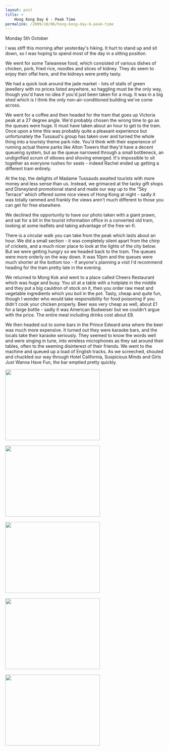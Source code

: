 ```yaml
---
layout: post
title: >
    Hong Kong Day 6 - Peak Time
permalink: /2009/10/06/hong-kong-day-6-peak-time
---
```

Monday 5th October

I was stiff this morning after yesterday's hiking. It hurt to stand up and sit down, so I was hoping to spend most of the day in a sitting position.

We went for some Taiwanese food, which consisted of various dishes of chicken, pork, fried rice, noodles and slices of kidney. They do seem to enjoy their offal here, and the kidneys were pretty tasty.

We had a quick look around the jade market - lots of stalls of green jewellery with no prices listed anywhere, so haggling must be the only way, though you'd have no idea if you'd just been taken for a mug. It was in a big shed which is I think the only non-air-conditioned building we've come across.

We went for a coffee and then headed for the tram that goes up Victoria peak at a 27 degree angle. We'd probably chosen the wrong time to go as the queues were huge. It must have taken about an hour to get to the tram. Once upon a time this was probably quite a pleasant experience but unfortunately the Tussaud's group has taken over and turned the whole thing into a touristy theme park ride. You'd think with their experience of running actual theme parks like Alton Towers that they'd have a decent queueing system, but as the queue narrowed through a small bottleneck, an undignified scrum of elbows and shoving emerged. It's impossible to sit together as everyone rushes for seats - indeed Rachel ended up getting a different tram entirely.

At the top, the delights of Madame Tussauds awaited tourists with more money and less sense than us. Instead, we grimaced at the tacky gift shops and Disneyland promotional stand and made our way up to the "Sky Terrace" which offered some nice views of Hong Kong at night - sadly it was totally rammed and frankly the views aren't much different to those you can get for free elsewhere.

We declined the opportunity to have our photo taken with a giant prawn, and sat for a bit in the tourist information office in a converted old tram, looking at some leaflets and taking advantage of the free wi-fi.

There is a circular walk you can take from the peak which lasts about an hour. We did a small section - it was completely silent apart from the chirp of crickets, and a much nicer place to look at the lights of the city below. But we were getting hungry so we headed back to the tram. The queues were more orderly on the way down. It was 10pm and the queues were much shorter at the bottom too - if anyone's planning a visit I'd recommend heading for the tram pretty late in the evening.

We returned to Mong Kok and went to a place called Cheers Restaurant which was huge and busy. You sit at a table with a hotplate in the middle and they put a big cauldron of stock on it, then you order raw meat and vegetable ingredients which you boil in the pot. Tasty, cheap and quite fun, though I wonder who would take responsibility for food poisoning if you didn't cook your chicken properly. Beer was very cheap as well, about £1 for a large bottle - sadly it was American Budweiser but we couldn't argue with the price. The entire meal including drinks cost about £8.

We then headed out to some bars in the Prince Edward area where the beer was much more expensive. It turned out they were karaoke bars, and the locals take their karaoke seriously. They seemed to know the words well and were singing in tune, into wireless microphones as they sat around their tables, often to the seeming disinterest of their friends. We went to the machine and queued up a load of English tracks. As we screeched, shouted and chuckled our way through Hotel California, Suspicious Minds and Girls Just Wanna Have Fun, the bar emptied pretty quickly.
<p><a href="http://alexwarrenblog.files.wordpress.com/2009/10/l_1600_1200_a58b75f1-a0a0-46d3-bcc3-2f87331688cf.jpeg"><img src="http://alexwarrenblog.files.wordpress.com/2009/10/l_1600_1200_a58b75f1-a0a0-46d3-bcc3-2f87331688cf.jpeg" alt="" width="300" height="225" class="alignnone size-full wp-image-364" /></a><br /><br /><a href="http://alexwarrenblog.files.wordpress.com/2009/10/l_1600_1200_2e319571-55dd-4734-9580-bbec319bc447.jpeg"><img src="http://alexwarrenblog.files.wordpress.com/2009/10/l_1600_1200_2e319571-55dd-4734-9580-bbec319bc447.jpeg" alt="" width="300" height="225" class="alignnone size-full wp-image-364" /></a><br /><br /><a href="http://alexwarrenblog.files.wordpress.com/2009/10/l_1600_1200_c2f4b1b8-fc0f-4ba4-a0ab-1da02c0509fd.jpeg"><img src="http://alexwarrenblog.files.wordpress.com/2009/10/l_1600_1200_c2f4b1b8-fc0f-4ba4-a0ab-1da02c0509fd.jpeg" alt="" width="300" height="225" class="alignnone size-full wp-image-364" /></a><br /><br /><a href="http://alexwarrenblog.files.wordpress.com/2009/10/l_1600_1200_b96b9ff3-41fd-4119-8b23-063083318a32.jpeg"><img src="http://alexwarrenblog.files.wordpress.com/2009/10/l_1600_1200_b96b9ff3-41fd-4119-8b23-063083318a32.jpeg" alt="" width="300" height="225" class="alignnone size-full wp-image-364" /></a><br /><br /><a href="http://alexwarrenblog.files.wordpress.com/2009/10/l_1600_1200_089d5663-7a2a-4506-9a65-4ffef63ee315.jpeg"><img src="http://alexwarrenblog.files.wordpress.com/2009/10/l_1600_1200_089d5663-7a2a-4506-9a65-4ffef63ee315.jpeg" alt="" width="300" height="225" class="alignnone size-full wp-image-364" /></a></p>